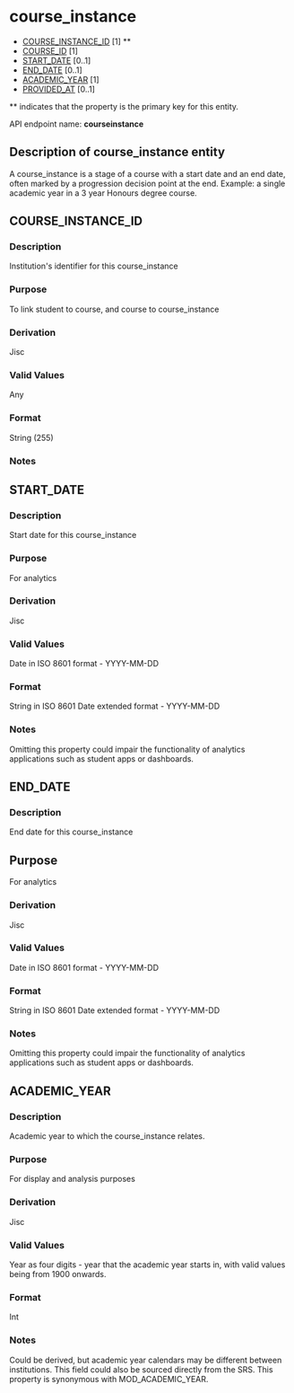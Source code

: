 # course_instance
* [COURSE_INSTANCE_ID](#course_instance_id) [1] **
* [COURSE_ID](course.md#course_id) [1]
* [START_DATE](#start_date) [0..1]
* [END_DATE](#end_date) [0..1]
* [ACADEMIC_YEAR](#academic_year) [1]
* [PROVIDED_AT](assessment_instance.md#provided_at) [0..1]

\** indicates that the property is the primary key for this entity.

API endpoint name: **courseinstance**

## Description of course_instance entity
A course_instance is a stage of a course with a start date and an end date, often marked by a progression decision point at the end.  Example: a single academic year in a 3 year Honours degree course.

## COURSE_INSTANCE_ID
### Description
Institution's identifier for this course_instance

### Purpose
To link student to course, and course to course_instance

### Derivation
Jisc

### Valid Values
Any

### Format
String (255)

### Notes

## START_DATE
### Description
Start date for this course_instance

### Purpose
For analytics

### Derivation
Jisc

### Valid Values
Date in ISO 8601 format - YYYY-MM-DD

### Format
String in ISO 8601 Date extended format - YYYY-MM-DD

### Notes
Omitting this property could impair the functionality of analytics applications such as student apps or dashboards.

## END_DATE
### Description
End date for this course_instance

## Purpose
For analytics

### Derivation
Jisc

### Valid Values
Date in ISO 8601 format - YYYY-MM-DD

### Format
String in ISO 8601 Date extended format - YYYY-MM-DD

### Notes
Omitting this property could impair the functionality of analytics applications such as student apps or dashboards.

## ACADEMIC_YEAR
### Description
Academic year to which the course_instance relates. 

### Purpose
For display and analysis purposes

### Derivation
Jisc

### Valid Values
Year as four digits - year that the academic year starts in, with valid values being from 1900 onwards.

### Format
Int

### Notes
Could be derived, but academic year calendars may be different between institutions. This field could also be sourced directly from the SRS.
This property is synonymous with MOD_ACADEMIC_YEAR.
